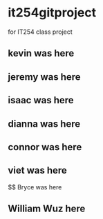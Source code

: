 # it254gitproject
for IT254 class project

## kevin was here
## jeremy was here
## isaac was here
## dianna was here
## connor was here
## viet was here
$$ Bryce was here
## William Wuz here

